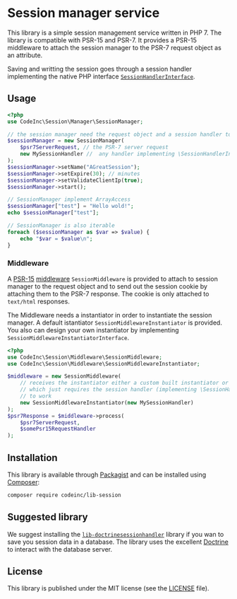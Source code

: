 # Session manager service
This library is a simple session management service written in PHP 7. The library is compatible with PSR-15 and PSR-7. It provides a PSR-15 middleware to attach the session manager to the PSR-7 request object as an attribute. 

Saving and writting the session goes through a session handler implementing the native PHP interface [`SessionHandlerInterface`](http://php.net/manual/en/class.sessionhandlerinterface.php).

## Usage 
```php
<?php
use CodeInc\Session\Manager\SessionManager;

// the session manager need the request object and a session handler to start
$sessionManager = new SessionManager(
	$psr7ServerRequest, // the PSR-7 server request 
	new MySessionHandler //  any handler implementing \SessionHandlerInterface
);
$sessionManager->setName("AGreatSession");
$sessionManager->setExpire(30); // minutes
$sessionManager->setValidateClientIp(true);
$sessionManager->start();

// SessionManager implement ArrayAccess 
$sessionManager["test"] = "Hello wold!";
echo $sessionManager["test"];

// SessionManager is also iterable
foreach ($sessionManager as $var => $value) {
	echo "$var = $value\n";
}
```

### Middleware
A [PSR-15](https://www.php-fig.org/psr/psr-15/) [middleware](https://www.php-fig.org/psr/psr-15/#22-psrhttpservermiddlewareinterface) `SessionMiddleware` is provided to attach to session manager to the request object and to send out the session cookie by attaching them to the PSR-7 response. The cookie is only attached to `text/html` responses. 

The Middleware needs a instantiator in order to instantiate the session manager. A default istantiator `SessionMiddlewareInstantiator` is provided. You also can design your own instantiator by implementing `SessionMiddlewareInstantiatorInterface`.
 
```php
<?php
use CodeInc\Session\Middleware\SessionMiddleware;
use CodeInc\Session\Middleware\SessionMiddlewareInstantiator;

$middleware = new SessionMiddleware(
	// receives the instantiator either a custom built instantiator or the provided one
	// which just requires the session handler (implementing \SessionHandlerInterface)
	// to work
	new SessionMiddlewareInstantiator(new MySessionHandler) 
);
$psr7Response = $middleware->process(
	$psr7ServerRequest, 
	$somePsr15RequestHandler
);
```

## Installation
This library is available through [Packagist](https://packagist.org/packages/codeinc/lib-session) and can be installed using [Composer](https://getcomposer.org/): 

```bash
composer require codeinc/lib-session
```

## Suggested library

We suggest installing the [`lib-doctrinesessionhandler`](https://github.com/CodeIncHQ/lib-doctrinesessionhandler) library if you wan to save you session data in a database. The library uses the excellent [Doctrine](http://www.doctrine-project.org/) to interact with the database server.

## License
This library is published under the MIT license (see the [LICENSE](LICENSE) file). 

